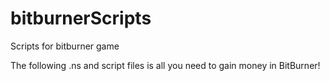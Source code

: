 # bitburnerScripts
Scripts for bitburner game

The following .ns and script files is all you need to gain money in BitBurner!
